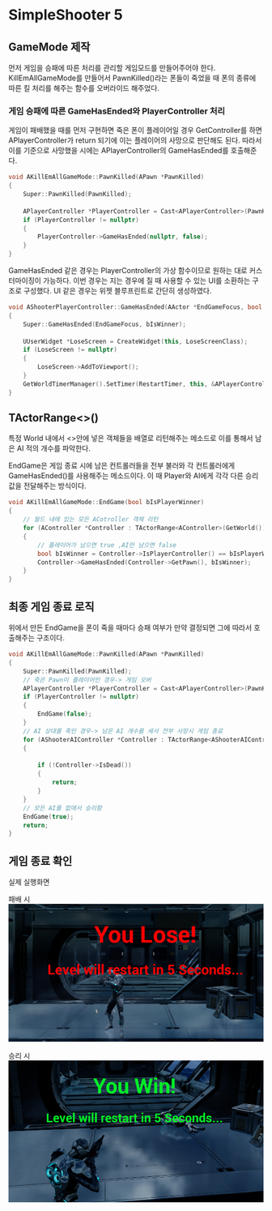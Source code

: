 # SimpleShooter 5

## GameMode 제작

먼저 게임을 승패에 따른 처리를 관리할 게임모드를 만들어주어야 한다. KillEmAllGameMode를 만들어서 PawnKilled()라는 폰들이 죽었을 때 폰의 종류에 따른 킬 처리를 해주는 함수를 오버라이드 해주었다.

### 게임 승패에 따른 GameHasEnded와 PlayerController 처리

게임이 패배했을 때를 먼저 구현하면 죽은 폰이 플레이어일 경우 GetController를 하면 APlayerController가 return 되기에 이는 플레이어의 사망으로 판단해도 된다. 따라서 이를 기준으로 사망했을 시에는 APlayerController의 GameHasEnded를 호출해준다.

```C++
void AKillEmAllGameMode::PawnKilled(APawn *PawnKilled)
{
    Super::PawnKilled(PawnKilled);

    APlayerController *PlayerController = Cast<APlayerController>(PawnKilled->GetController());
    if (PlayerController != nullptr)
    {
        PlayerController->GameHasEnded(nullptr, false);
    }
}

```

GameHasEnded 같은 경우는 PlayerController의 가상 함수이므로 원하는 대로 커스터마이징이 가능하다. 이번 경우는 지는 경우에 질 때 사용할 수 있는 UI를 소환하는 구조로 구성했다. UI 같은 경우는 위젯 블루프린트로 간단히 생성하였다.

```C++
void AShooterPlayerController::GameHasEnded(AActor *EndGameFocus, bool bIsWinner)
{
    Super::GameHasEnded(EndGameFocus, bIsWinner);

    UUserWidget *LoseScreen = CreateWidget(this, LoseScreenClass);
    if (LoseScreen != nullptr)
    {
        LoseScreen->AddToViewport();
    }
    GetWorldTimerManager().SetTimer(RestartTimer, this, &APlayerController::RestartLevel, RestartDelay);
}
```

## TActorRange<>()

특정 World 내에서 <>안에 넣은 객체들을 배열로 리턴해주는 메소드로 이를 통해서 남은 AI 적의 개수를 파악한다.

EndGame은 게임 종료 시에 남은 컨트롤러들을 전부 불러와 각 컨트롤러에게 GameHasEnded()를 사용해주는 메소드이다. 이 때 Player와 AI에게 각각 다른 승리값을 전달해주는 방식이다.

```C++
void AKillEmAllGameMode::EndGame(bool bIsPlayerWinner)
{
    // 월드 내에 있는 모든 ACotroller 객체 리턴
    for (AController *Controller : TActorRange<AController>(GetWorld()))
    {
        // 플레이어가 남으면 true ,AI만 남으면 false
        bool bIsWinner = Controller->IsPlayerController() == bIsPlayerWinner;
        Controller->GameHasEnded(Controller->GetPawn(), bIsWinner);
    }
}
```

## 최종 게임 종료 로직

위에서 만든 EndGame을 폰이 죽을 때마다 승패 여부가 만약 결정되면 그에 따라서 호출해주는 구조이다.

```C++
void AKillEmAllGameMode::PawnKilled(APawn *PawnKilled)
{
    Super::PawnKilled(PawnKilled);
    // 죽은 Pawn이 플레이어인 경우-> 게임 오버
    APlayerController *PlayerController = Cast<APlayerController>(PawnKilled->GetController());
    if (PlayerController != nullptr)
    {
        EndGame(false);
    }
    // AI 상대를 죽인 경우-> 남은 AI 개수를 세서 전부 사망시 게임 종료
    for (AShooterAIController *Controller : TActorRange<AShooterAIController>(GetWorld()))
    {

        if (!Controller->IsDead())
        {
            return;
        }
    }
    // 모든 AI를 없애서 승리함
    EndGame(true);
    return;
}
```

## 게임 종료 확인

실제 실행화면

패배 시
![30](/Assets/Images/Unreal/실습/SimpleShooter/30.png)

승리 시
![31](/Assets/Images/Unreal/실습/SimpleShooter/31.png)
